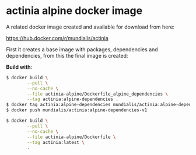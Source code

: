 # actinia alpine docker image

A related docker image created and available for download from here:

https://hub.docker.com/r/mundialis/actinia

First it creates a base image with packages, dependencies and dependencies, from this the final image is created:

__Build with__:

```bash
$ docker build \
        --pull \
        --no-cache \
        --file actinia-alpine/Dockerfile_alpine_dependencies \
        --tag actinia:alpine-dependencies .
$ docker tag actinia:alpine-dependencies mundialis/actinia:alpine-dependencies-v1
$ docker push mundialis/actinia:alpine-dependencies-v1

$ docker build \
        --pull \
        --no-cache \
        --file actinia-alpine/Dockerfile \
        --tag actinia:latest \
        .

```
